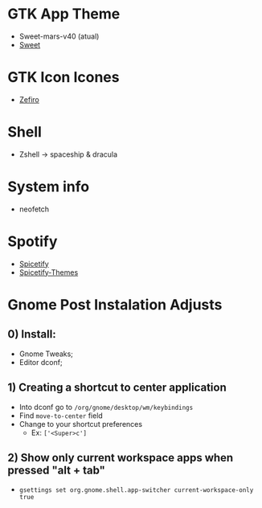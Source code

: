 # GTK App Theme
* Sweet-mars-v40 (atual)
* [Sweet](https://www.gnome-look.org/p/1253385/) 

# GTK Icon Icones
* [Zefiro](https://github.com/zayronxio/Zafiro-icons)

# Shell
* Zshell -> spaceship & dracula 

# System info
* neofetch

# Spotify 
* [Spicetify](https://github.com/khanhas/spicetify-cli)
* [Spicetify-Themes](https://github.com/morpheusthewhite/spicetify-themes)


# Gnome Post Instalation Adjusts

## 0) Install:
* Gnome Tweaks;
* Editor dconf;

## 1) Creating a shortcut to center application
* Into dconf go to ```/org/gnome/desktop/wm/keybindings```
* Find ```move-to-center``` field
* Change to your shortcut preferences
    * Ex: ```['<Super>c']```

## 2) Show only current workspace apps when pressed "alt + tab"
* ```gsettings set org.gnome.shell.app-switcher current-workspace-only true```

